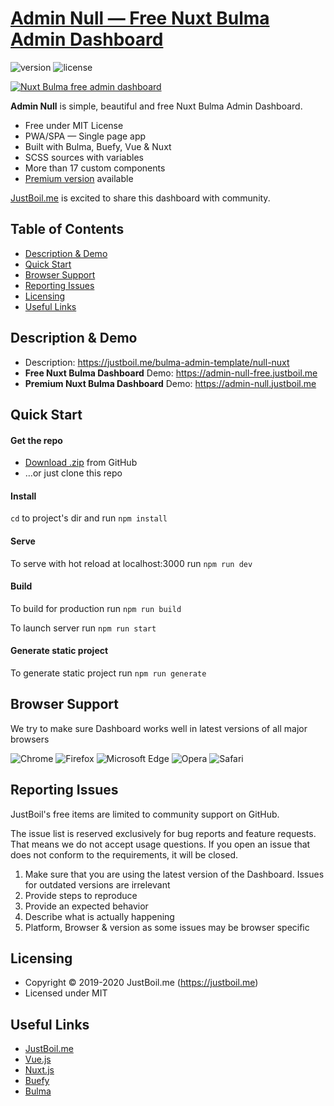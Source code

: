 # [Admin Null — Free Nuxt Bulma Admin Dashboard](https://justboil.me/bulma-admin-template/null-nuxt)

![version](https://img.shields.io/badge/version-1.1.0-blue.svg)  ![license](https://img.shields.io/badge/license-MIT-blue.svg)

[![Nuxt Bulma free admin dashboard](https://justboil.me/images/null-nuxt/repository-preview-free.png)](https://justboil.me/bulma-admin-template/null-nuxt)

**Admin Null** is simple, beautiful and free Nuxt Bulma Admin Dashboard.

* Free under MIT License
* PWA/SPA — Single page app
* Built with Bulma, Buefy, Vue & Nuxt
* SCSS sources with variables
* More than 17 custom components
* [Premium version](https://justboil.me/bulma-admin-template/null-nuxt) available

[JustBoil.me](https://justboil.me) is excited to share this dashboard with community.

## Table of Contents

* [Description & Demo](#description--demo)
* [Quick Start](#quick-start)
* [Browser Support](#browser-support)
* [Reporting Issues](#reporting-issues)
* [Licensing](#licensing)
* [Useful Links](#useful-links)

## Description & Demo

* Description: https://justboil.me/bulma-admin-template/null-nuxt
* **Free Nuxt Bulma Dashboard** Demo: https://admin-null-free.justboil.me
* **Premium Nuxt Bulma Dashboard** Demo: https://admin-null.justboil.me

## Quick Start

#### Get the repo

* [Download .zip](https://github.com/justboil/admin-null-nuxt/archive/master.zip) from GitHub
* &hellip;or just clone this repo

#### Install

`cd` to project's dir and run `npm install` 

#### Serve

To serve with hot reload at localhost:3000 run `npm run dev`

#### Build

To build for production run `npm run build`

To launch server run `npm run start`

#### Generate static project

To generate static project run `npm run generate`

## Browser Support

We try to make sure Dashboard works well in latest versions of all major browsers

![Chrome](https://justboil.me/images/browsers/chrome.png) ![Firefox](https://justboil.me/images/browsers/firefox.png) ![Microsoft Edge](https://justboil.me/images/browsers/edge.png) ![Opera](https://justboil.me/images/browsers/opera.png) ![Safari](https://justboil.me/images/browsers/safari.png)

## Reporting Issues

JustBoil's free items are limited to community support on GitHub.

The issue list is reserved exclusively for bug reports and feature requests. That means we do not accept usage questions. If you open an issue that does not conform to the requirements, it will be closed.

1. Make sure that you are using the latest version of the Dashboard. Issues for outdated versions are irrelevant
2. Provide steps to reproduce
3. Provide an expected behavior
4. Describe what is actually happening 
5. Platform, Browser & version as some issues may be browser specific

## Licensing

- Copyright &copy; 2019-2020 JustBoil.me (https://justboil.me)
- Licensed under MIT

## Useful Links

- [JustBoil.me](https://justboil.me)
- [Vue.js](https://vuejs.org)
- [Nuxt.js](https://nuxtjs.org)
- [Buefy](https://buefy.org)
- [Bulma](https://bulma.io)
